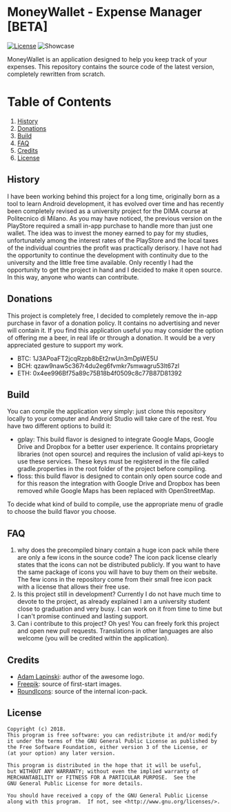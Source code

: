 # MoneyWallet - Expense Manager [BETA]
[![License](https://img.shields.io/badge/license-GPL%20V3-blue.svg)](https://www.gnu.org/licenses/gpl-3.0.html)
![Showcase](https://github.com/AndreAle94/moneywallet/raw/master/pictures/showcase.png)

MoneyWallet is an application designed to help you keep track of your expenses. This repository contains the source code of the latest version, completely rewritten from scratch.

# Table of Contents

1. [History](#history)
2. [Donations](#donations)
3. [Build](#build)
4. [FAQ](#faq)
5. [Credits](#credits)
6. [License](#license)

## History
I have been working behind this project for a long time, originally born as a tool to learn Android development, it has evolved over time and has recently been completely revised as a university project for the DIMA course at Politecnico di Milano.
As you may have noticed, the previous version on the PlayStore required a small in-app purchase to handle more than just one wallet. The idea was to invest the money earned to pay for my studies, unfortunately among the interest rates of the PlayStore and the local taxes of the individual countries the profit was practically derisory. I have not had the opportunity to continue the development with continuity due to the university and the little free time available. Only recently I had the opportunity to get the project in hand and I decided to make it open source. In this way, anyone who wants can contribute.

## Donations
This project is completely free, I decided to completely remove the in-app purchase in favor of a donation policy. It contains no advertising and never will contain it. If you find this application useful you may consider the option of offering me a beer, in real life or through a donation. It would be a very appreciated gesture to support my work.

- BTC: 1J3APoaFT2jcqRzpb8bEt2rwUn3mDpWE5U
- BCH: qzaw9naw5c367r4du2eg6fvmkr7smwagru53lt67zl
- ETH: 0x4ee996Bf75a89c75B18b4f0509c8c77B87D81392

## Build
You can compile the application very simply: just clone this repository locally to your computer and Android Studio will take care of the rest.
You have two different options to build it:
- gplay: This build flavor is designed to integrate Google Maps, Google Drive and Dropbox for a better user experience. It contains proprietary libraries (not open source) and requires the inclusion of valid api-keys to use these services. These keys must be registered in the file called gradle.properties in the root folder of the project before compiling.
- floss: this build flavor is designed to contain only open source code and for this reason the integration with Google Drive and Dropbox has been removed while Google Maps has been replaced with OpenStreetMap.

To decide what kind of build to compile, use the appropriate menu of gradle to choose the build flavor you choose.

## FAQ
1. why does the precompiled binary contain a huge icon pack while there are only a few icons in the source code?
  The icon pack license clearly states that the icons can not be distributed publicly. If you want to have the same package of icons you will have to buy them on their website. The few icons in the repository come from their small free icon pack with a license that allows their free use.
2. Is this project still in development? Currently I do not have much time to devote to the project, as already explained I am a university student close to graduation and very busy. I can work on it from time to time but I can't promise continued and lasting support.
3. Can i contribute to this project? Oh yes! You can freely fork this project and open new pull requests. Translations in other languages are also welcome (you will be credited within the application).

## Credits
- [Adam Lapinski](http://www.yeti-designs.com): author of the awesome logo.
- [Freepik](https://www.freepik.com): source of first-start images.
- [RoundIcons](https://roundicons.com): source of the internal icon-pack.

## License
    Copyright (c) 2018.
    This program is free software: you can redistribute it and/or modify
    it under the terms of the GNU General Public License as published by
    the Free Software Foundation, either version 3 of the License, or
    (at your option) any later version.

    This program is distributed in the hope that it will be useful,
    but WITHOUT ANY WARRANTY; without even the implied warranty of
    MERCHANTABILITY or FITNESS FOR A PARTICULAR PURPOSE.  See the
    GNU General Public License for more details.

    You should have received a copy of the GNU General Public License
    along with this program.  If not, see <http://www.gnu.org/licenses/>.